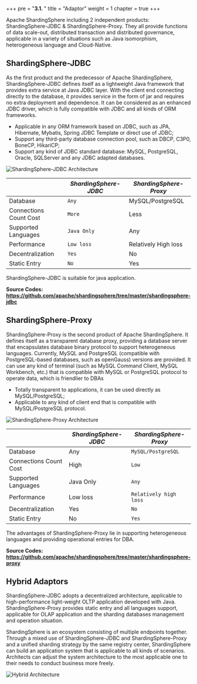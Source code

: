 +++
pre = "<b>3.1. </b>"
title = "Adaptor"
weight = 1
chapter = true
+++

Apache ShardingSphere including 2 independent products: ShardingSphere-JDBC & ShardingSphere-Proxy.
They all provide functions of data scale-out, distributed transaction and distributed governance,
applicable in a variety of situations such as Java isomorphism, heterogeneous language and Cloud-Native.

## ShardingSphere-JDBC

As the first product and the predecessor of Apache ShardingSphere,
ShardingSphere-JDBC defines itself as a lightweight Java framework that provides extra service at Java JDBC layer.
With the client end connecting directly to the database, it provides service in the form of jar and requires no extra deployment and dependence.
It can be considered as an enhanced JDBC driver, which is fully compatible with JDBC and all kinds of ORM frameworks.

* Applicable in any ORM framework based on JDBC, such as JPA, Hibernate, Mybatis, Spring JDBC Template or direct use of JDBC;
* Support any third-party database connection pool, such as DBCP, C3P0, BoneCP, HikariCP;
* Support any kind of JDBC standard database: MySQL, PostgreSQL, Oracle, SQLServer and any JDBC adapted databases.

![ShardingSphere-JDBC Architecture](https://shardingsphere.apache.org/document/current/img/shardingsphere-jdbc_v3.png)

|                        | *ShardingSphere-JDBC* | *ShardingSphere-Proxy* |
| ---------------------- | --------------------- | ---------------------- |
| Database               | `Any`                 | MySQL/PostgreSQL       |
| Connections Count Cost | `More`                | Less                   |
| Supported Languages    | `Java Only`           | Any                    |
| Performance            | `Low loss`            | Relatively High loss   |
| Decentralization       | `Yes`                 | No                     |
| Static Entry           | `No`                  | Yes                    |

ShardingSphere-JDBC is suitable for java application.

**Source Codes: https://github.com/apache/shardingsphere/tree/master/shardingsphere-jdbc**

## ShardingSphere-Proxy

ShardingSphere-Proxy is the second product of Apache ShardingSphere.
It defines itself as a transparent database proxy, providing a database server that encapsulates database binary protocol to support heterogeneous languages.
Currently, MySQL and PostgreSQL (compatible with PostgreSQL-based databases, such as openGauss) versions are provided. It can use any kind of terminal (such as MySQL Command Client, MySQL Workbench, etc.) that is compatible with MySQL or PostgreSQL protocol to operate data, which is friendlier to DBAs

* Totally transparent to applications, it can be used directly as MySQL/PostgreSQL;
* Applicable to any kind of client end that is compatible with MySQL/PostgreSQL protocol.

![ShardingSphere-Proxy Architecture](https://shardingsphere.apache.org/document/current/img/shardingsphere-proxy_v2.png)

|                          | *ShardingSphere-JDBC* | *ShardingSphere-Proxy*       |
| ------------------------ | --------------------- | ---------------------------- |
| Database                 | Any                   | `MySQL/PostgreSQL`           |
| Connections Count Cost   | High                  | `Low`                        |
| Supported Languages      | Java Only             | `Any`                        |
| Performance              | Low loss              | `Relatively high loss`       |
| Decentralization         | Yes                   | `No`                         |
| Static Entry             | No                    | `Yes`                        |

The advantages of ShardingSphere-Proxy lie in supporting heterogeneous languages and providing operational entries for DBA.

**Source Codes: https://github.com/apache/shardingsphere/tree/master/shardingsphere-proxy**

## Hybrid Adaptors

ShardingSphere-JDBC adopts a decentralized architecture, applicable to high-performance light-weight OLTP application developed with Java.
ShardingSphere-Proxy provides static entry and all languages support, applicable for OLAP application and the sharding databases management and operation situation.

ShardingSphere is an ecosystem consisting of multiple endpoints together.
Through a mixed use of ShardingSphere-JDBC and ShardingSphere-Proxy and a unified sharding strategy by the same registry center, ShardingSphere can build an application system that is applicable to all kinds of scenarios.
Architects can adjust the system architecture to the most applicable one to their needs to conduct business more freely.

![Hybrid Architecture](https://shardingsphere.apache.org/document/current/img/shardingsphere-hybrid-architecture_v2.png)
